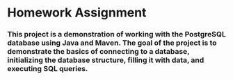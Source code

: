 # Homework Assignment

### This project is a demonstration of working with the PostgreSQL database using Java and Maven. The goal of the project is to demonstrate the basics of connecting to a database, initializing the database structure, filling it with data, and executing SQL queries.
